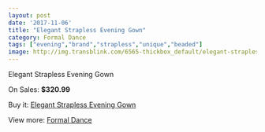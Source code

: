 ```yaml
---
layout: post
date: '2017-11-06'
title: "Elegant Strapless Evening Gown"
category: Formal Dance
tags: ["evening","brand","strapless","unique","beaded"]
image: http://img.transblink.com/6565-thickbox_default/elegant-strapless-evening-gown.jpg
---
```

Elegant Strapless Evening Gown

On Sales: **$320.99**
<a href="https://www.transblink.com/en/formal-dance/2122-elegant-strapless-evening-gown.html"><amp-img layout="responsive" width="600" height="600" src="//img.transblink.com/6565-thickbox_default/elegant-strapless-evening-gown.jpg" alt="Elegant Strapless Evening Gown 0" /></a>
<a href="https://www.transblink.com/en/formal-dance/2122-elegant-strapless-evening-gown.html"><amp-img layout="responsive" width="600" height="600" src="//img.transblink.com/6567-thickbox_default/elegant-strapless-evening-gown.jpg" alt="Elegant Strapless Evening Gown 1" /></a>
<a href="https://www.transblink.com/en/formal-dance/2122-elegant-strapless-evening-gown.html"><amp-img layout="responsive" width="600" height="600" src="//img.transblink.com/6566-thickbox_default/elegant-strapless-evening-gown.jpg" alt="Elegant Strapless Evening Gown 2" /></a>

Buy it: [Elegant Strapless Evening Gown](https://www.transblink.com/en/formal-dance/2122-elegant-strapless-evening-gown.html "Elegant Strapless Evening Gown")

View more: [Formal Dance](https://www.transblink.com/en/6-formal-dance "Formal Dance")